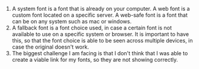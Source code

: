 1. A system font is a font that is already on your computer. A web font is a custom font located on a specific server. A web-safe font is a font that can be on any system such as mac or windows.
2. A fallback font is a font choice used, in case a certain font is not available to use on a specific system or browser. It is important to have this, so that the font choice is able to be seen across multiple devices, in case the original doesn't work.
3. The biggest challenge I am facing is that I don't think that I was able to create a viable link for my fonts, so they are not showing correctly. 
